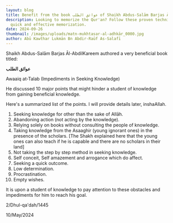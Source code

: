 ```yaml
---
layout: blog
title: Benefit from the book عوائق الطلب of Shaikh Abdus-Salām Barjas Āl-AbdilKareem A
description: Looking to memorize the Qur'an? Follow these proven techniques for
  quick and effective memorization.
date: 2024-09-26
thumbnail: /images/uploads/matn-mukhtasar-al-adhkār_0000.jpg
author: Abū Kawthar Lukmān Bn Abdir-Raūf As-Salafī
---
```


Shaikh Abdus-Salām Barjas Āl-AbdilKareem authored a very beneficial book titled:

**عوائق الطلب**

Awaaiq at-Talab (Impediments in Seeking Knowledge)

He discussed 10 major points that might hinder a student of knowledge from gaining beneficial knowledge.

Here's a summarized list of the points. I will provide details later, inshaAllah.

1. Seeking knowledge for other than the sake of Allāh.
2. Abandoning action (not acting by the knowledge).
3. Relying solely on books without consulting the people of knowledge.
4. Taking knowledge from the Asaaghir (young ignorant ones) in the presence of the scholars. [The Shakh explained here that the young ones can also teach if he is capable and there are no scholars in their land]
5. Not taking the step by step method in seeking knowledge.
6. Self conceit, Self amazement and arrogance which do affect.
7. Seeking a quick outcome.
8. Low determination.
9. Procrastination.
10. Empty wishes.

It is upon a student of knowledge to pay attention to these obstacles and impediments for him to reach his goal.

2/Dhul-qa'dah/1445

10/May/2024
